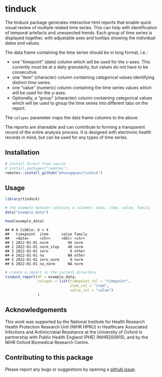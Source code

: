 
<!-- README.md is generated from README.Rmd. Please edit that file -->

# tinduck

The tinduck package generates interactive html reports that enable quick
visual review of multiple related time series. This can help with
identification of temporal artefacts and unexpected trends. Each group
of time series is displayed together, with adjustable axes and tooltips
showing the individual dates and values.

The data frame containing the time series should be in long format,
i.e.:

- one “timepoint” (date) column which will be used for the x-axes. This
  currently must be at a daily granularity, but values do not have to be
  consecutive.
- one “item” (character) column containing categorical values
  identifying distinct time series.
- one “value” (numeric) column containing the time series values which
  will be used for the y-axes.
- Optionally, a “group” (character) column containing categorical values
  which will be used to group the time series into different tabs on the
  report.

The `colspec` parameter maps the data frame columns to the above.

The reports are shareable and can contribute to forming a transparent
record of the entire analysis process. It is designed with electronic
health records in mind, but can be used for any types of time series.

## Installation

``` r
# install direct from source
# install.packages("remotes")
remotes::install_github("phuongquan/tinduck")
```

## Usage

``` r
library(tinduck)

# the example dataset contains 4 columns: date, item, value, family
data("example_data")

head(example_data)
```

    ## # A tibble: 6 × 4
    ##   timepoint  item      value family
    ##   <date>     <chr>     <dbl> <chr> 
    ## 1 2022-01-01 norm         96 norm  
    ## 2 2022-01-01 norm_step    40 norm  
    ## 3 2022-01-01 zero          0 other 
    ## 4 2022-01-01 na           NA other 
    ## 5 2022-01-01 zero_norm     0 norm  
    ## 6 2022-01-01 na_norm      NA norm

``` r
# create a report in the current directory
tinduck_report(df = example_data,
               colspec = list(timepoint_col = "timepoint",
                              item_col = "item",
                              value_col = "value")
               )
```

## Acknowledgements

This work was supported by the National Institute for Health Research
Health Protection Research Unit (NIHR HPRU) in Healthcare Associated
Infections and Antimicrobial Resistance at the University of Oxford in
partnership with Public Health England (PHE) (NIHR200915), and by the
NIHR Oxford Biomedical Research Centre.

## Contributing to this package

Please report any bugs or suggestions by opening a [github
issue](https://github.com/phuongquan/tinduck/issues).
